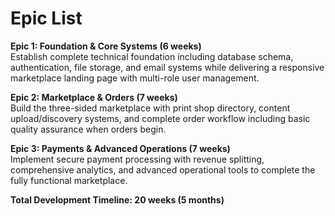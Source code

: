 # Epic List

**Epic 1: Foundation & Core Systems (6 weeks)**  
Establish complete technical foundation including database schema, authentication, file storage, and email systems while delivering a responsive marketplace landing page with multi-role user management.

**Epic 2: Marketplace & Orders (7 weeks)**  
Build the three-sided marketplace with print shop directory, content upload/discovery systems, and complete order workflow including basic quality assurance when orders begin.

**Epic 3: Payments & Advanced Operations (7 weeks)**  
Implement secure payment processing with revenue splitting, comprehensive analytics, and advanced operational tools to complete the fully functional marketplace.

**Total Development Timeline: 20 weeks (5 months)**
